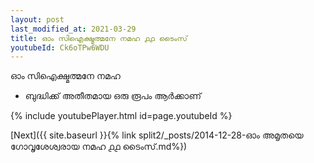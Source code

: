 ```yaml
---
layout: post
last_modified_at: 2021-03-29
title: ഓം സിഐക്ഷ്മത്മനേ നമഹ ൧൧ ടൈംസ്
youtubeId: Ck6oTPw6WDU
---
```

 
 
 ഓം സിഐക്ഷ്മത്മനേ നമഹ 
 
 -  ബുദ്ധിക്ക് അതീതമായ ഒരു രൂപം ആർക്കാണ് 
 
  
 
  
 
 
 
 
 
 


{% include youtubePlayer.html id=page.youtubeId %}
 
[Next]({{ site.baseurl }}{% link  split2/_posts/2014-12-28-ഓം അമൃതയെ ഗോവൃശേശ്വരായ നമഹ ൧൧ ടൈംസ്.md%})
 
